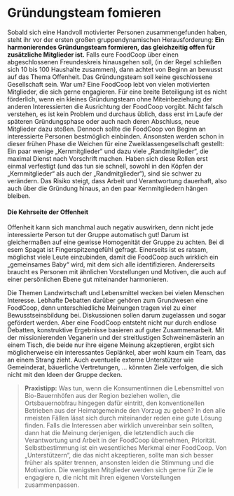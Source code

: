 # Gründungsteam fomieren

Sobald sich eine Handvoll motivierter Personen zusammengefunden
haben, steht ihr vor der ersten großen gruppendynamischen
Herausforderung: **Ein harmonierendes
Gründungsteam formieren, das gleichzeitig offen für
zusätzliche Mitglieder ist.** Falls eure FoodCoop über einen
abgeschlossenen Freundeskreis hinausgehen soll, (in der
Regel schließen sich 10 bis 100 Haushalte zusammen), dann
achtet von Beginn an bewusst auf das Thema Offenheit.
Das Gründungsteam soll keine geschlossene Gesellschaft
sein. War um?
Eine FoodCoop lebt von vielen motivierten Mitglieder, die
sich gerne engagieren. Für eine breite Beteiligung ist es
nicht förderlich, wenn ein kleines Gründungsteam ohne Miteinbeziehung
der anderen Interessierten die Ausrichtung der
FoodCoop vorgibt.
Nicht falsch verstehen, es ist kein Problem und durchaus
üblich, dass erst im Laufe der späteren Gründungsphase
oder auch nach deren Abschluss, neue Mitglieder dazu stoßen.
Dennoch sollte die FoodCoop von Beginn an interessierte
Personen bestmöglich einbinden. Ansonsten werden
schon in dieser frühen Phase die Weichen für eine
Zweiklassengesellschaft gestellt: Ein paar wenige
„Kernmitglieder“ und dazu viele „Randmitglieder“, die
maximal Dienst nach Vorschrift machen. Haben sich diese
Rollen erst einmal verfestigt (und das tun sie schnell,
sowohl in den Köpfen der „Kernmitglieder“ als auch der
„Randmitglieder“), sind sie schwer zu verändern. Das Risiko
steigt, dass Arbeit und Verantwortung dauerhaft, also auch
über die Gründung hinaus, an den paar Kernmitgliedern
hängen bleiben.

#### Die Kehrseite der Offenheit
Offenheit kann sich manchmal auch negativ auswirken,
denn nicht jede interessierte Person tut der Gruppe automatisch
gut! Darum ist gleichermaßen auf eine gewisse
Homogenität der Gruppe zu achten. Bei di esem Spagat ist
Fingerspitzengefühl gefragt. Einerseits ist es ratsam,
möglichst viele Leute einzubinden, damit die FoodCoop
auch wirklich ein „gemeinsames Baby“ wird, mit dem sich
alle identifizieren. Andererseits braucht es Personen mit
ähnlichen Vorstellungen und Motiven, die auch auf einer
persönlichen Ebene gut miteinander harmonieren.

Die Themen Landwirtschaft und Lebensmittel wecken bei vielen
Menschen Interesse. Lebhafte Debatten darüber gehören zum
Grundwesen eine FoodCoop, denn unterschiedliche Meinungen
tragen viel zu einer Bewusstseinsbildung bei. Diskussionen sollen
darum zugelassen und sogar gefördert werden. Aber eine FoodCoop
entsteht nicht nur durch endlose Debatten, konstruktive
Ergebnisse basieren auf guter Zusammenarbeit. Mit der missionierenden
Veganerin und der streitlustigen Schweinemästerin an
einem Tisch, die beide nur ihre eigene Meinung akzeptieren, ergibt
sich möglicherweise ein interessantes Geplänkel, aber wohl kaum
ein Team, das an einem Strang zieht. Auch eventuelle externe
Unterstützer wie Gemeinderat, bäuerliche Vertretungen, ... könnten
Ziele verfolgen, die sich nicht mit den Ideen der Gruppe decken.


> **Praxistipp:** Was tun, wenn die Konsumentinnen die
> Lebensmittel von Bio-Bauernhöfen aus der Region
> beziehen wollen, die Ortsbauernobfrau hingegen
> dafür eintritt, den konventionellen Betrieben aus der
> Heimatgemeinde den Vorzug zu geben? In den alle
> rmeisten Fällen lässt sich durch miteinander reden
> eine gute Lösung finden. Falls die Interessen aber
> wirklich unvereinbar sein sollten, dann hat die Meinung
> derjenigen, die letztendlich auch die Verantwortung
> und Arbeit in der FoodCoop übernehmen,
> Priorität. Selbstbestimmung ist ein wesentliches
> Merkmal einer FoodCoop. Von „Unterstützern“, die das
> nicht akzeptieren, sollte man sich besser früher als
> später trennen, ansonsten leiden die Stimmung und
> die Motivation. Die wenigsten Mitglieder werden sich
> gerne für Zie le engagiere n, die nicht mit ihren eigenen
> Vorstellungen zusammenpassen.
